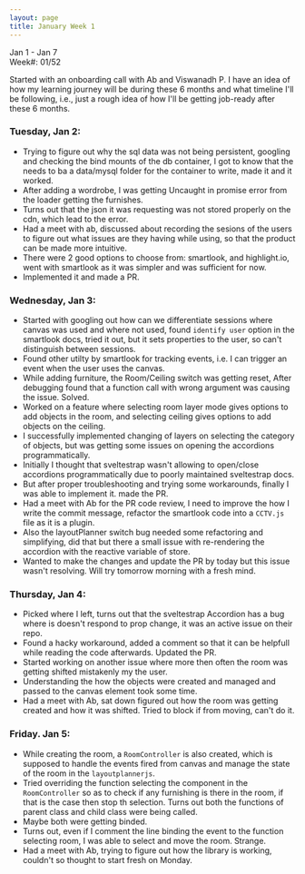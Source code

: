 ```yaml
---
layout: page
title: January Week 1
---
```


Jan 1 - Jan 7<br>
Week#: 01/52<br>

Started with an onboarding call with Ab and Viswanadh P. I have an idea of how my learning journey will be during these 6 months and what timeline I'll be following, i.e., just a rough idea of how I'll be getting job-ready after these 6 months.

### Tuesday, Jan 2:

- Trying to figure out why the sql data was not being persistent, googling and checking the bind mounts of the db container, I got to know that the needs to ba a data/mysql folder for the container to write, made it and it worked.
- After adding a wordrobe, I was getting Uncaught in promise error from the loader getting the furnishes.
- Turns out that the json it was requesting was not stored properly on the cdn, which lead to the error.
- Had a meet with ab, discussed about recording the sesions of the users to figure out what issues are they having while using, so that the product can be made more intuitive.
- There were 2 good options to choose from: smartlook, and highlight.io, went with smartlook as it was simpler and was sufficient for now.
- Implemented it and made a PR.

### Wednesday, Jan 3:

- Started with googling out how can we differentiate sessions where canvas was used and where not used, found `identify user` option in the smartlook docs, tried it out, but it sets properties to the user, so can't distinguish between sessions.
- Found other utilty by smartlook for tracking events, i.e. I can trigger an event when the user uses the canvas.
- While adding furniture, the Room/Ceiling switch was getting reset, After debugging found that a function call with wrong argument was causing the issue. Solved.
- Worked on a feature where selecting room layer mode gives options to add objects in the room, and selecting ceiling gives options to add objects on the ceiling.
- I successfully implemented changing of layers on selecting the category of objects, but was getting some issues on opening the accordions programmatically.
- Initially I thought that sveltestrap wasn't allowing to open/close accordions programmatically due to poorly maintained sveltestrap docs.
- But after proper troubleshooting and trying some workarounds, finally I was able to implement it. made the PR.
- Had a meet with Ab for the PR code review, I need to improve the how I write the commit message, refactor the smartlook code into a `CCTV.js` file as it is a plugin.
- Also the layoutPlanner switch bug needed some refactoring and simplifying, did that but there a small issue with re-rendering the accordion with the reactive variable of store.
- Wanted to make the changes and update the PR by today but this issue wasn't resolving. Will try tomorrow morning with a fresh mind.

### Thursday, Jan 4:

- Picked where I left, turns out that the sveltestrap Accordion has a bug where is doesn't respond to prop change, it was an active issue on their repo.
- Found a hacky workaround, added a comment so that it can be helpfull while reading the code afterwards. Updated the PR.
- Started working on another issue where more then often the room was getting shifted mistakenly my the user.
- Understanding the how the objects were created and managed and passed to the canvas element took some time.
- Had a meet with Ab, sat down figured out how the room was getting created and how it was shifted. Tried to block if from moving, can't do it.

### Friday. Jan 5:

- While creating the room, a `RoomController` is also created, which is supposed to handle the events fired from canvas and manage the state of the room in the `layoutplannerjs`.
- Tried overriding the function selecting the component in the `RoomController` so as to check if any furnishing is there in the room, if that is the case then stop th selection. Turns out both the functions of parent class and child class were being called.
- Maybe both were getting binded.
- Turns out, even if I comment the line binding the event to the function selecting room, I was able to select and move the room. Strange.
- Had a meet with Ab, trying to figure out how the library is working, couldn't so thought to start fresh on Monday.